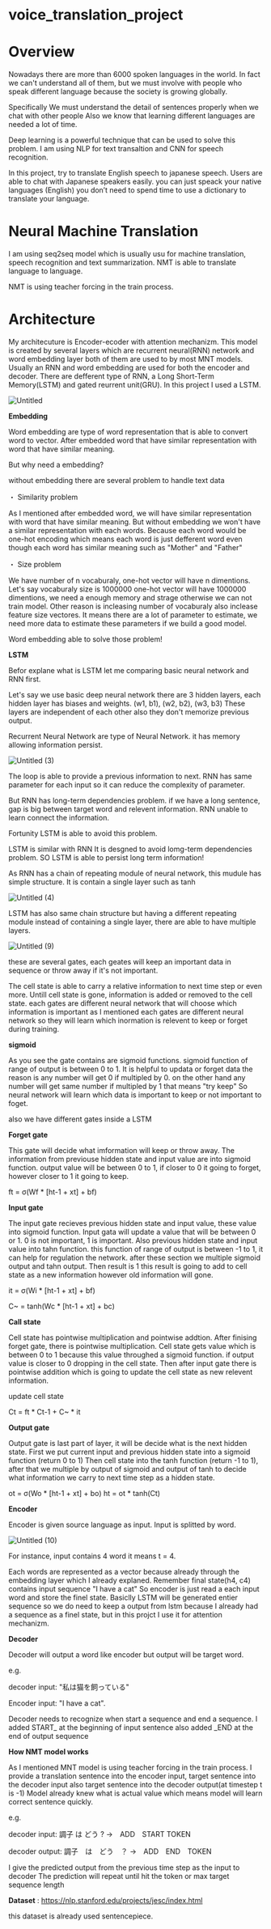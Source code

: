 # voice_translation_project


# Overview

Nowadays there are more than 6000 spoken languages in the world.
In fact we can't understand all of them, but we must involve with people who speak different language
because the society is growing globally.

Specifically We must understand the detail of sentences properly when we chat with other people
Also we know that learning different languages are needed a lot of time.

Deep learning is a powerful technique that can be used to solve this problem.
I am using NLP for text transaltion and CNN for speech recognition.

In this project, try to translate English speech to japanese speech.
Users are able to chat with Japanese speakers easily.
you can just speack your native languages (English)
you don’t need to spend time to use a dictionary to translate your language.

# Neural Machine Translation

I am using seq2seq model which is usually usu for machine translation, speech recognition and text summarization.
NMT is able to translate language to language.

NMT is using teacher forcing in the train process.

# Architecture

My architecuture is  Encoder-ecoder with attention mechanizm.
This model is created by several layers which are recurrent neural(RNN) network and word embedding layer both of them are used to by most MNT models. Usually an RNN and word embedding are used for both the encoder and decoder.
There are defferent type of RNN, a Long Short-Term Memory(LSTM) and gated reurrent unit(GRU).
In this project I used a LSTM.

![Untitled](https://user-images.githubusercontent.com/25543738/74112094-a9693c80-4b4e-11ea-8671-f725365701a7.png)


  **Embedding**
  
  Word embedding are type of word representation that is able to convert word to vector.
  After embedded word that have similar representation with word that have similar meaning.
  
  But why need a embedding?
  
  without embedding there are several problem to handle text data
  
  ・ Similarity problem

  As I mentioned after embedded word, we will have similar representation with word that have similar meaning.
  But without embedding we won't have a similar representation with each words.
  Because each word would be one-hot encoding which means each word is just defferent word even though each word has similar     meaning such as "Mother" and "Father"
  
  ・ Size problem 

  We have number of n vocaburaly, one-hot vector will have n dimentions.
  Let's say vocaburaly size is 1000000 one-hot vector will have 1000000 dimentions,
  we need a enough memory and strage otherwise we can not train model.
  Other reason is incleasing number of vocaburaly also inclease feature size vectores.
  It means there are a lot of parameter to estimate, we need more data to estimate these parameters
  if we build a good model.
  
  Word embedding able to solve those problem!
  
  
  **LSTM**
  
  Befor explane what is LSTM let me comparing basic neural network and RNN first.

  Let's say we use basic deep neural network
  there are 3 hidden layers, each hidden layer has biases and weights.
  (w1, b1), (w2, b2), (w3, b3)
  These layers are independent of each other also they don't memorize previous output.

  
  Recurrent Neural Network are type of Neural Network.
  it has memory allowing information persist.
  
  ![Untitled (3)](https://user-images.githubusercontent.com/25543738/74124555-84dd8680-4b87-11ea-8d43-0127181598d7.png)

  
  The loop is able to provide a previous information to next.
  RNN has same parameter for each input so it can reduce the complexity of parameter.
  
  But RNN has long-term dependencies problem.
  if we have a long sentence, gap is big between target word and relevent information.
  RNN unable to learn connect the information.
  
  Fortunity LSTM is able to avoid this problem.
  
  LSTM is similar with RNN
  It is desgned to avoid lomg-term dependencies problem.
  SO LSTM is able to persist long term information!
  
  As RNN has a chain of repeating module of neural network,
  this mudule has simple structure.
  It is contain a single layer such as tanh
  
  ![Untitled (4)](https://user-images.githubusercontent.com/25543738/74288775-2678eb00-4ce2-11ea-95b5-21ce20a73821.png)
  
  LSTM has also same chain structure but having a different repeating module instead of containing a single layer,
  there are able to have multiple layers.
  
  ![Untitled (9)](https://user-images.githubusercontent.com/25543738/74467470-f77f8800-4e4d-11ea-80ea-8192e55f2730.png)
  
  these are several gates, each geates will keep an important data in sequence or throw away if it's not important.
  
  The cell state is able to carry a relative information to next time step or even more.
  Untill cell state is gone, information is added or removed to the cell state.
  each gates are different neural network that will choose which information is important
  as I mentioned each gates are different neural network so they will learn which inormation is 
  relevent to keep or forget during training.
  
   **sigmoid**
   
   As you see the gate contains are sigmoid functions.
   sigmoid function of range of output is between 0 to 1.
   It is helpful to updata or forget data the reason is any number will get 0 if multipled by 0.
   on the other hand any number will get same number if multipled by 1 that means "try keep"
   So neural network will learn which data is important to keep or not important to foget.
   
   also we have different gates inside a LSTM
   
   
   **Forget gate**
   
   This gate will decide what imformation will keep or throw away.
   The information from previouse hidden state and input value are into sigmoid function.
   output value will be between 0 to 1, if closer to 0 it going to forget, however closer to 1
   it going to keep.
   
   ft = σ(Wf * [ht-1 + xt] + bf)

   
   **Input gate**
   
   The input gate recieves previous hidden state and input value, these value into sigmoid function.
   Input gata will update a value that will be between 0 or 1. 0 is not important, 1 is important.
   Also previous hidden state and input value into tahn function. this function of range of output is 
   between -1 to 1, it can help for regulation the network.
   after these section we multiple sigmoid output and tahn output.
   Then result is 1 this result is going to add to cell state as a new information however old information will gone.
   
   it = σ(Wi * [ht-1 + xt] + bf)

   C~ = tanh(Wc * [ht-1 + xt] + bc)
   
   
   
   **Call state**
   
   Cell state has pointwise multiplication and pointwise addtion.
   After finising forget gate, there is pointwise multiplication.
   Cell state gets value which is between 0 to 1 because this value throughed a sigmoid function.
   if output value is closer to 0 dropping in the cell state.
   Then after input gate there is pointwise addition which is going to update the cell state as new relevent information.
      
   update cell state
   
   Ct = ft * Ct-1 + C~ * it
   
   **Output gate**
   
   Output gate is last part of layer, it will be decide what is the next hidden state.
   First we put current input and previous hidden state into a sigmoid function (return 0 to 1)
   Then cell state into the tanh function (return -1 to 1),
   after that we multiple by output of sigmoid and output of tanh to decide what information we carry to 
   next time step as a hidden state.
   
   ot = σ(Wo * [ht-1 + xt] + bo)
   ht = ot * tanh(Ct)
 
 **Encoder**
  
 Encoder is given source language as input.
 Input is splitted by word.
 
 ![Untitled (10)](https://user-images.githubusercontent.com/25543738/74473057-d02db880-4e57-11ea-9f94-2b26e65add6a.png)
 
 For instance, input contains 4 word it means t = 4.
 
 Each words are represented as a vector because already through the embedding layer which I already explaned.
 Remember final state(h4, c4) contains input sequence "I have a cat"
 So encoder is just read a each input word and store the finel state.
 Basiclly LSTM will be generated entier sequence so we do need to keep a output from lstm
 because I already had a sequence as a finel state, but in this projct I use it for attention mechanizm.
 
 **Decoder**
 
 Decoder will output a word like encoder but output will be target word.
 
 e.g.

 decoder input: "私は猫を飼っている"

 Encoder input: "I have a cat".

 Decoder needs to recognize when start a sequence and end a sequence.
 I added START_ at the beginning of input sentence also added _END at the end of output sequence
 
 

 
 
 
   
   
   
   
   
   
   
   
   
  
  
  
  
  
  
  
  


**How NMT model works**

As I mentioned MNT model is using teacher forcing in the train process.
I provide a translation sentence into the encoder input, target sentence into the decoder input also target sentence into the decoder output(at timestep t is -1)
Model already knew what is actual value which means model will learn correct sentence quickly.

e.g.

decoder input: <START> 調子 は どう ? →　ADD　START TOKEN 

decoder output: 調子　は　どう　？ <END> →　ADD　END　TOKEN 

I give the predicted output from the previous time step as the input to decoder
The prediction will repeat until hit the <END> token or max target sequence length
  






**Dataset** : https://nlp.stanford.edu/projects/jesc/index.html

this dataset is already used sentencepiece.








